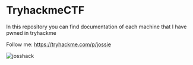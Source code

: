 # TryhackmeCTF
In this repository you can find documentation of each machine that I have pwned in tryhackme

Follow me: https://tryhackme.com/p/jossie


![josshack](https://github.com/JossieFernandezSalas/TryhackmeCTF/assets/125423168/911db747-4c82-4f0f-aa16-5d2284dca151)
